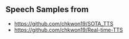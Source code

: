 ## Speech Samples from
- https://github.com/chkwon19/SOTA_TTS
- https://github.com/chkwon19/Real-time-TTS
